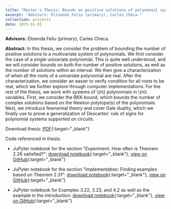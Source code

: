 ```yaml
---
title: "Master's Thesis: Bounds on positive solutions of polynomial systems (2025)"
excerpt: "Advisors: Elisenda Feliu (primary), Carles Checa."
collection: projects
date: 2025-01-01
---
```


**Advisors:** Elisenda Feliu (primary), Carles Checa.

**Abstract:**
In this thesis, we consider the problem of bounding the number of positive solutions to a multivariate system of polynomials. We first consider the case of a single univariate polynomial. This is quite well understood, and we will consider bounds on both the number of positive solutions, as well as the number of solutions within an interval. We then give a characterization of when all the roots of a univariate polynomial are real. After the characterization, we consider an easier to verify condition for all roots to be real, which we further explore through computer implementations. For the rest of the thesis, we work with systems of \\(n\\) polynomials in \\(n\\) variables. First, we consider the BKK-bound, which bounds the number of complex solutions based on the Newton polytope(s) of the polynomials. Next, we introduce fewnomial theory and cover Gale duality, which we finally use to prove a generalization of Descartes' rule of signs for polynomial systems supported on circuits.

Download thesis: [PDF](/files/mastersthesis/thesis.pdf){:target="_blank"}

Code referenced in thesis:

* JuPyter notebook for the section "Experiment: How often is Theorem 2.26 satisfied?": [download notebook](/files/mastersthesis/kurtz_probSatThm1.ipynb){:target="_blank"}, [view on GitHub](https://github.com/MarieKaltoft/MarieKaltoft.github.io/tree/main/files/mastersthesis/kurtz_probSatThm1.ipynb){:target="_blank"}

* JuPyter notebook for the section "Implementation: Finding examples based on Theorem 2.31": [download notebook](/files/mastersthesis/kurtz_exThm2.ipynb){:target="_blank"}, [view on GitHub](https://github.com/MarieKaltoft/MarieKaltoft.github.io/tree/main/files/mastersthesis/kurtz_exThm2.ipynb){:target="_blank"}

* JuPyter notebook for Examples 3.22, 3.23, and 4.2 as well as the example in the introduction: [download notebook](/files/mastersthesis/mixed_volume.ipynb){:target="_blank"}, [view on GitHub](https://github.com/MarieKaltoft/MarieKaltoft.github.io/tree/main/files/mastersthesis/mixed_volume.ipynb){:target="_blank"}
